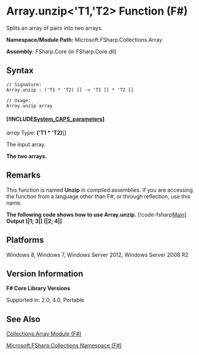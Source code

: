 # Array.unzip<'T1,'T2> Function (F#)

Splits an array of pairs into two arrays.

**Namespace/Module Path:** Microsoft.FSharp.Collections.Array

**Assembly:** FSharp.Core (in FSharp.Core.dll)


## Syntax

```
// Signature:
Array.unzip : ('T1 * 'T2) [] -> 'T1 [] * 'T2 []

// Usage:
Array.unzip array
```

#### [!INCLUDE[System_CAPS_parameters](//System/Token/System_CAPS_parameters_md.md)]
*array*
Type: **('T1 &#42; 'T2)**[[]](http://msdn.microsoft.com/en-us/library/def20292-9aae-4596-9275-b94e594f8493)


The input array.



**The two arrays.**
## Remarks
This function is named **Unzip** in compiled assemblies. If you are accessing the function from a language other than F#, or through reflection, use this name.

**The following code shows how to use Array.unzip.**
[!code-fsharp[Main](snippets/fsarrays/snippet70.fs)]
**Output**
**[|1; 3|]**
**[|2; 4|]**
## Platforms
Windows 8, Windows 7, Windows Server 2012, Windows Server 2008 R2


## Version Information
**F# Core Library Versions**

Supported in: 2.0, 4.0, Portable




## See Also
[Collections.Array Module &#40;F&#35;&#41;](Collections.Array+Module+%28FSharp%29.md)

[Microsoft.FSharp.Collections Namespace &#40;F&#35;&#41;](Microsoft.FSharp.Collections+Namespace+%28FSharp%29.md)

